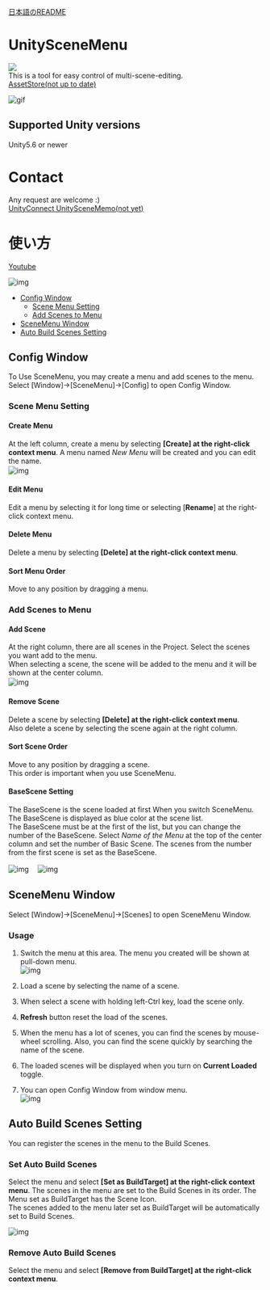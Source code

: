 [日本語のREADME](README_JA.md)

# UnitySceneMenu
![](https://img.shields.io/badge/version-v2.0.0-brightgreen.svg)  
This is a tool for easy control of multi-scene-editing.  
[AssetStore(not up to date)](https://assetstore.unity.com/packages/tools/utilities/unityscenemenu-111222)

![gif](desc/unityscenemenu_v2.gif)

## Supported Unity versions
Unity5.6 or newer

# Contact
Any request are welcome :)  
[UnityConnect UnitySceneMemo(not yet)]()

# 使い方
[Youtube](https://youtu.be/TvXUYsBicRw)  

![img](desc/unityscenemenu_main.png)  

* [Config Window](##Config-Window)
    * [Scene Menu Setting](###Scene-Menu-Setting)
    * [Add Scenes to Menu](###Add-Scenes-to-Menu)
* [SceneMenu Window](##SceneMenu-Window)
* [Auto Build Scenes Setting](##Auto-Build-Scenes-Setting)

## Config Window
To Use SceneMenu, you may create a menu and add scenes to the menu.  
Select [Window]->[SceneMenu]->[Config] to open Config Window.  

### Scene Menu Setting
#### Create Menu
At the left column, create a menu by selecting **[Create] at the right-click context menu**. A menu named *New Menu* will be created and you can edit the name.  
![img](desc/unityscenemenu_menu_create.png)　

#### Edit Menu
Edit a menu by selecting it for long time or selecting [**Rename**] at the right-click context menu.  

#### Delete Menu
Delete a menu by selecting **[Delete] at the right-click context menu**.   

#### Sort Menu Order
Move to any position by dragging a menu.  
  
### Add Scenes to Menu
#### Add Scene
At the right column, there are all scenes in the Project. Select the scenes you want add to the menu.  
When selecting a scene, the scene will be added to the menu and it will be shown at the center column.  
![img](desc/unityscenemenu_scene_add.png)　

#### Remove Scene
Delete a scene by selecting **[Delete] at the right-click context menu**.   
Also delete a scene by selecting the scene again at the right column.  

#### Sort Scene Order
Move to any position by dragging a scene.  
This order is important when you use SceneMenu.  

#### BaseScene Setting
The BaseScene is the scene loaded at first When you switch SceneMenu.  
The BaseScene is displayed as blue color at the scene list.  
The BaseScene must be at the first of the list, but you can change the number of the BaseScene. Select *Name of the Menu* at the top of the center column and set the number of Basic Scene. The scenes from the number from the first scene is set as the BaseScene.

![img](desc/unityscenemenu_basicscene_1.png)　
![img](desc/unityscenemenu_basicscene_2.png)

## SceneMenu Window
Select [Window]->[SceneMenu]->[Scenes] to open SceneMenu Window.  

### Usage
1. Switch the menu at this area. The menu you created will be shown at pull-down menu.  
![img](desc/unityscenemenu_scenemenu_1.png)  

1. Load a scene by selecting the name of a scene.  

1. When select a scene with holding left-Ctrl key, load the scene only.

1. **Refresh** button reset the load of the scenes.

1. When the menu has a lot of scenes, you can find the scenes by mouse-wheel scrolling. Also, you can find the scene quickly by searching the name of the scene.  

1. The loaded scenes will be displayed when you turn on **Current Loaded** toggle.  

1. You can open Config Window from window menu.    
![img](desc/unityscenemenu_scenemenu_2.png)  

## Auto Build Scenes Setting
You can register the scenes in the menu to the Build Scenes.  

### Set Auto Build Scenes
Select the menu and select **[Set as BuildTarget] at the right-click context menu**. The scenes in the menu are set to the Build Scenes in its order.  The Menu set as BuildTarget has the Scene Icon.  
The scenes added to the menu later set as BuildTarget will be automatically set to Build Scenes.  

![img](desc/unityscenemenu_buildscene.png)  

### Remove Auto Build Scenes
Select the menu and select **[Remove from BuildTarget] at the right-click context menu**.  